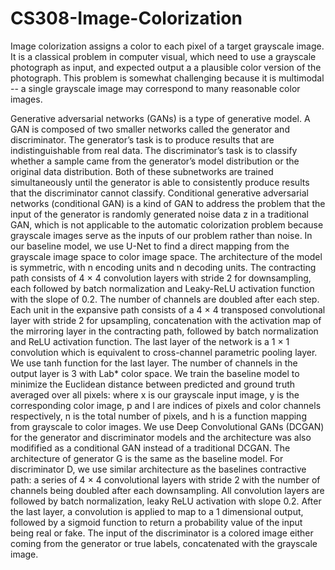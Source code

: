 # CS308-Image-Colorization
Image colorization assigns a color to each pixel of a target grayscale image. It is a classical
problem in computer visual, which need to use a grayscale photograph as input, and expected
output a a plausible color version of the photograph. This problem is somewhat challenging
because it is multimodal -- a single grayscale image may correspond to many reasonable color
images.

Generative adversarial networks (GANs) is a type of generative model. A GAN is composed of two
smaller networks called the generator and discriminator. The generator’s task is to produce
results that are indistinguishable from real data. The discriminator’s task is to classify whether a
sample came from the generator’s model distribution or the original data distribution. Both of
these subnetworks are trained simultaneously until the generator is able to consistently produce
results that the discriminator cannot classify.
Conditional generative adversarial networks (conditional GAN) is a kind of GAN to address the
problem that the input of the generator is randomly generated noise data z in a traditional GAN,
which is not applicable to the automatic colorization problem because grayscale images serve as
the inputs of our problem rather than noise.
In our baseline model, we use U-Net to find a direct mapping from the grayscale image space to
color image space. The architecture of the model is symmetric, with n encoding units and n
decoding units. The contracting path consists of 4 × 4 convolution layers with stride 2 for
downsampling, each followed by batch normalization and Leaky-ReLU activation function with the
slope of 0.2. The number of channels are doubled after each step. Each unit in the expansive path
consists of a 4 × 4 transposed convolutional layer with stride 2 for upsampling, concatenation with
the activation map of the mirroring layer in the contracting path, followed by batch normalization
and ReLU activation function. The last layer of the network is a 1 × 1 convolution which is
equivalent to cross-channel parametric pooling layer. We use tanh function for the last layer. The
number of channels in the output layer is 3 with Lab* color space. We train the baseline model to
minimize the Euclidean distance between predicted and ground truth averaged over all pixels:
where x is our grayscale input image, y is the corresponding color image, p and l are indices of
pixels and color channels respectively, n is the total number of pixels, and h is a function mapping
from grayscale to color images.
We use Deep Convolutional GANs (DCGAN) for the generator and discriminator models and the
architecture was also modifified as a conditional GAN instead of a traditional DCGAN. The
architecture of generator G is the same as the baseline model. For discriminator D, we use similar
architecture as the baselines contractive path: a series of 4 × 4 convolutional layers with stride 2
with the number of channels being doubled after each downsampling. All convolution layers are
followed by batch normalization, leaky ReLU activation with slope 0.2. After the last layer, a
convolution is applied to map to a 1 dimensional output, followed by a sigmoid function to return
a probability value of the input being real or fake. The input of the discriminator is a colored
image either coming from the generator or true labels, concatenated with the grayscale image.
